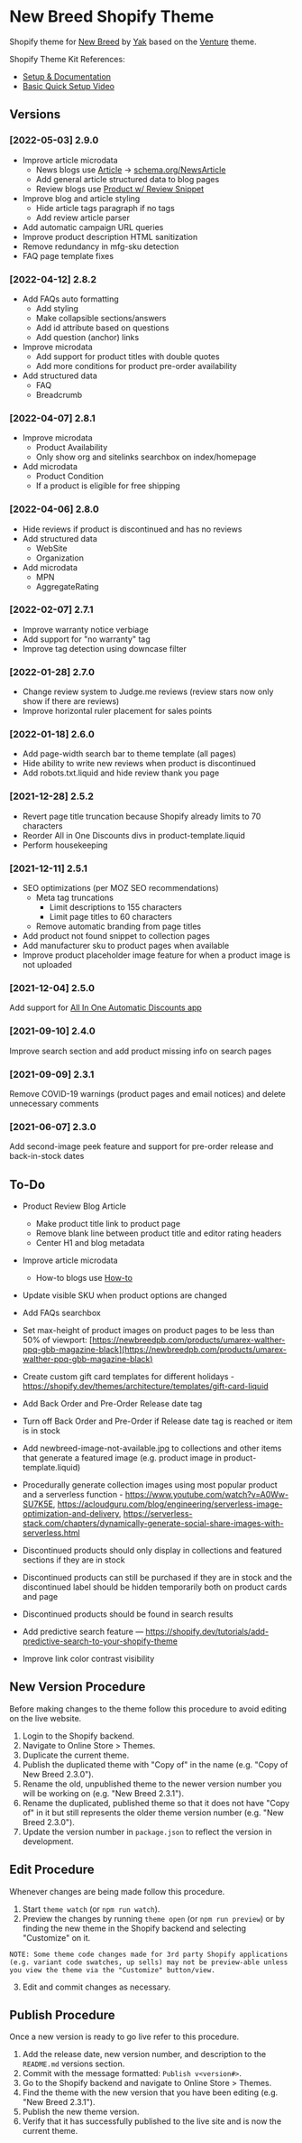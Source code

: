 # New Breed Shopify Theme

Shopify theme for [New Breed](https://newbreedpb.com) by [Yak](https://isaacyakl.com) based on the [Venture](https://themes.shopify.com/themes/venture/styles/snowboards) theme.

Shopify Theme Kit References:

-  [Setup & Documentation](https://shopify.github.io/themekit/)
-  [Basic Quick Setup Video](https://www.youtube.com/watch?v=SWqeAM8MCFU)

## Versions

### [2022-05-03] 2.9.0

-  Improve article microdata
   -  News blogs use [Article](https://developers.google.com/search/docs/advanced/structured-data/article) -> [schema.org/NewsArticle](https://schema.org/NewsArticle)
   -  Add general article structured data to blog pages
   -  Review blogs use [Product w/ Review Snippet](https://developers.google.com/search/docs/advanced/structured-data/product#single-product-page)
-  Improve blog and article styling
   -  Hide article tags paragraph if no tags
   -  Add review article parser
-  Add automatic campaign URL queries
-  Improve product description HTML sanitization
-  Remove redundancy in mfg-sku detection
-  FAQ page template fixes

### [2022-04-12] 2.8.2

-  Add FAQs auto formatting
   -  Add styling
   -  Make collapsible sections/answers
   -  Add id attribute based on questions
   -  Add question (anchor) links
-  Improve microdata
   -  Add support for product titles with double quotes
   -  Add more conditions for product pre-order availability
-  Add structured data
   -  FAQ
   -  Breadcrumb

### [2022-04-07] 2.8.1

-  Improve microdata
   -  Product Availability
   -  Only show org and sitelinks searchbox on index/homepage
-  Add microdata
   -  Product Condition
   -  If a product is eligible for free shipping

### [2022-04-06] 2.8.0

-  Hide reviews if product is discontinued and has no reviews
-  Add structured data
   -  WebSite
   -  Organization
-  Add microdata
   -  MPN
   -  AggregateRating

### [2022-02-07] 2.7.1

-  Improve warranty notice verbiage
-  Add support for "no warranty" tag
-  Improve tag detection using downcase filter

### [2022-01-28] 2.7.0

-  Change review system to Judge.me reviews (review stars now only show if there are reviews)
-  Improve horizontal ruler placement for sales points

### [2022-01-18] 2.6.0

-  Add page-width search bar to theme template (all pages)
-  Hide ability to write new reviews when product is discontinued
-  Add robots.txt.liquid and hide review thank you page

### [2021-12-28] 2.5.2

-  Revert page title truncation because Shopify already limits to 70 characters
-  Reorder All in One Discounts divs in product-template.liquid
-  Perform housekeeping

### [2021-12-11] 2.5.1

-  SEO optimizations (per MOZ SEO recommendations)
   -  Meta tag truncations
      -  Limit descriptions to 155 characters
      -  Limit page titles to 60 characters
   -  Remove automatic branding from page titles
-  Add product not found snippet to collection pages
-  Add manufacturer sku to product pages when available
-  Improve product placeholder image feature for when a product image is not uploaded

### [2021-12-04] 2.5.0

Add support for [All In One Automatic Discounts app](https://apps.shopify.com/all-in-one-automatic-discounts)

### [2021-09-10] 2.4.0

Improve search section and add product missing info on search pages

### [2021-09-09] 2.3.1

Remove COVID-19 warnings (product pages and email notices) and delete unnecessary comments

### [2021-06-07] 2.3.0

Add second-image peek feature and support for pre-order release and back-in-stock dates

## To-Do

-  Product Review Blog Article
   -  Make product title link to product page
   -  Remove blank line between product title and editor rating headers
   -  Center H1 and blog metadata
-  Improve article microdata
   -  How-to blogs use [How-to](https://developers.google.com/search/docs/advanced/structured-data/how-to)
-  Update visible SKU when product options are changed
-  Add FAQs searchbox
-  Set max-height of product images on product pages to be less than 50% of viewport: [https://newbreedpb.com/products/umarex-walther-ppq-gbb-magazine-black](https://newbreedpb.com/products/umarex-walther-ppq-gbb-magazine-black)
-  Create custom gift card templates for different holidays - https://shopify.dev/themes/architecture/templates/gift-card-liquid

-  Add Back Order and Pre-Order Release date tag
-  Turn off Back Order and Pre-Order if Release date tag is reached or item is in stock

-  Add newbreed-image-not-available.jpg to collections and other items that generate a featured image (e.g. product image in product-template.liquid)
-  Procedurally generate collection images using most popular product and a serverless function - https://www.youtube.com/watch?v=A0Ww-SU7K5E, https://acloudguru.com/blog/engineering/serverless-image-optimization-and-delivery, https://serverless-stack.com/chapters/dynamically-generate-social-share-images-with-serverless.html

-  Discontinued products should only display in collections and featured sections if they are in stock
-  Discontinued products can still be purchased if they are in stock and the discontinued label should be hidden temporarily both on product cards and page
-  Discontinued products should be found in search results

-  Add predictive search feature — https://shopify.dev/tutorials/add-predictive-search-to-your-shopify-theme
-  Improve link color contrast visibility

## New Version Procedure

Before making changes to the theme follow this procedure to avoid editing on the live website.

1. Login to the Shopify backend.
2. Navigate to Online Store > Themes.
3. Duplicate the current theme.
4. Publish the duplicated theme with "Copy of" in the name (e.g. "Copy of New Breed 2.3.0").
5. Rename the old, unpublished theme to the newer version number you will be working on (e.g. "New Breed 2.3.1").
6. Rename the duplicated, published theme so that it does not have "Copy of" in it but still represents the older theme version number (e.g. "New Breed 2.3.0").
7. Update the version number in `package.json` to reflect the version in development.

## Edit Procedure

Whenever changes are being made follow this procedure.

1. Start `theme watch` (or `npm run watch`).
2. Preview the changes by running `theme open` (or `npm run preview`) or by finding the new theme in the Shopify backend and selecting "Customize" on it.

```
NOTE: Some theme code changes made for 3rd party Shopify applications (e.g. variant code swatches, up sells) may not be preview-able unless you view the theme via the "Customize" button/view.
```

3. Edit and commit changes as necessary.

## Publish Procedure

Once a new version is ready to go live refer to this procedure.

1. Add the release date, new version number, and description to the `README.md` versions section.
2. Commit with the message formatted: `Publish v<version#>`.
3. Go to the Shopify backend and navigate to Online Store > Themes.
4. Find the theme with the new version that you have been editing (e.g. "New Breed 2.3.1").
5. Publish the new theme version.
6. Verify that it has successfully published to the live site and is now the current theme.
